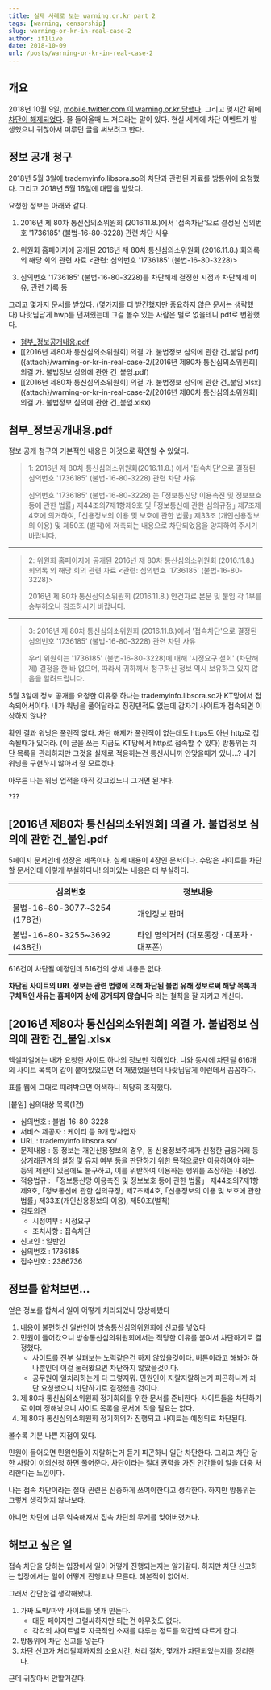 ```yaml
---
title: 실제 사례로 보는 warning.or.kr part 2
tags: [warning, censorship]
slug: warning-or-kr-in-real-case-2
author: if1live
date: 2018-10-09
url: /posts/warning-or-kr-in-real-case-2
---
```


## 개요

2018년 10월 9일, [mobile.twitter.com 이 warning.or.kr 당했다](https://twitter.com/kid1ng/status/1049509700608225281).
그리고 몇시간 뒤에 [차단이 해제되었다](https://twitter.com/kid1ng/status/1049531824110690304).
물 들어올때 노 저으라는 말이 있다.
현실 세계에 차단 이벤트가 발생했으니 귀찮아서 미루던 글을 써보려고 한다.


## 정보 공개 청구

2018년 5월 3일에 trademyinfo.libsora.so의 차단과 관련된 자료를 방통위에 요청했다.
그리고 2018년 5월 16일에 대답을 받았다.

요청한 정보는 아래와 같다.

1. 2016년 제 80차 통신심의소위원회 (2016.11.8.)에서 '접속차단'으로 결정된 심의번호 '1736185' (불법-16-80-3228) 관련 차단 사유

2. 위원회 홈페이지에 공개된 2016년 제 80차 통신심의소위원회 (2016.11.8.) 회의록 외 해당 회의 관련 자료 <관련: 심의번호 '1736185' (불법-16-80-3228)>

3. 심의번호 '1736185' (불법-16-80-3228)를 차단해제 결정한 시점과 차단해제 이유, 관련 기록 등


그리고 몇가지 문서를 받았다.
(몇가지를 더 받긴했지만 중요하지 않은 문서는 생략했다)
나랏님답게 hwp를 던져줬는데 그걸 볼수 있는 사람은 별로 없을테니 pdf로 변환했다.

* [첨부_정보공개내용.pdf]({attach}/warning-or-kr-in-real-case-2/첨부_정보공개내용.pdf)
* [[2016년 제80차 통신심의소위원회] 의결 가. 불법정보 심의에 관한 건_붙임.pdf]({attach}/warning-or-kr-in-real-case-2/[2016년 제80차 통신심의소위원회] 의결 가. 불법정보 심의에 관한 건_붙임.pdf)
* [[2016년 제80차 통신심의소위원회] 의결 가. 불법정보 심의에 관한 건_붙임.xlsx]({attach}/warning-or-kr-in-real-case-2/[2016년 제80차 통신심의소위원회] 의결 가. 불법정보 심의에 관한 건_붙임.xlsx)

## 첨부_정보공개내용.pdf

정보 공개 청구의 기본적인 내용은 이것으로 확인할 수 있었다.
 
> 1: 2016년 제 80차 통신심의소위원회(2016.11.8.) 에서 '접속차단'으로 결정된 심의번호 '1736185' (불법-16-80-3228)  관련 차단 사유
> 
> 심의번호 '1736185' (불법-16-80-3228) 는 ｢정보통신망 이용촉진 및 정보보호 등에 관한 법률｣ 제44조의7제1항제9호 및 ｢정보통신에 관한 심의규정｣ 제7조제4호에 의거하여, ｢신용정보의 이용 및 보호에 관한 법률｣ 제33조 (개인신용정보의 이용) 및 제50조 (벌칙)에 저촉되는 내용으로 차단되었음을 양지하여 주시기 바랍니다.

------

> 2: 위원회 홈페이지에 공개된 2016년 제 80차 통신심의소위원회 (2016.11.8.) 회의록 외 해당 회의 관련 자료 <관련: 심의번호 '1736185' (불법-16-80-3228)>
> 
> 2016년 제 80차 통신심의소위원회 (2016.11.8.) 안건자료 본문 및 붙임 각 1부를 송부하오니 참조하시기 바랍니다.

------

> 3: 2016년 제 80차 통신심의소위원회 (2016.11.8.)에서 '접속차단'으로 결정된 심의번호 '1736185' (불법-16-80-3228) 관련 차단 사유
> 
> 우리 위원회는 '1736185' (불법-16-80-3228)에 대해 '시정요구 철회' (차단해제) 결정을 한 바 없으며, 따라서 귀하께서 청구하신 정보 역시 보유하고 있지 않음을 알려드립니다.


5월 3일에 정보 공개를 요청한 이유중 하나는 trademyinfo.libsora.so가 KT망에서 접속되어서이다.
내가 워닝을 풀어달라고 징징댄적도 없는데 갑자기 사이트가 접속되면 이상하지 않나?

확인 결과 워닝은 풀린적 없다.
차단 해제가 풀린적이 없는데도 https도 아닌 http로 접속될때가 있더라.
(이 글을 쓰는 지금도 KT망에서 http로 접속할 수 있다)
방통위는 차단 목록을 관리하지만 그것을 실제로 적용하는건 통신사니까 안맞을때가 있나...?
내가 워닝을 구현하지 않아서 잘 모르겠다.

아무튼 나는 워닝 업적을 아직 갖고있느니 그거면 된거다.

???


## [2016년 제80차 통신심의소위원회] 의결 가. 불법정보 심의에 관한 건_붙임.pdf

5페이지 문서인데 첫장은 제목이다. 
실제 내용이 4장인 문서이다.
수많은 사이트를 차단할 문서인데 이렇게 부실하다니!
의미있는 내용은 더 부실하다.

| 심의번호 | 정보내용  |
|----------|-----------|
| 불법-16-80-3077~3254 (178건) | 개인정보 판매 |
| 불법-16-80-3255~3692 (438건) | 타인 명의거래 (대포통장 · 대포차 · 대포폰) |

616건이 차단될 예정인데 616건의 상세 내용은 없다.

**차단된 사이트의 URL 정보는 관련 법령에 의해 차단된 불법 유해 정보로써 해당 목록과 구체적인 사유는 홈페이지 상에 공개되지 않습니다**
라는 철칙을 잘 지키고 계신다. 

## [2016년 제80차 통신심의소위원회] 의결 가. 불법정보 심의에 관한 건_붙임.xlsx

엑셀파일에는 내가 요청한 사이트 하나의 정보만 적혀있다.
나와 동시에 차단될 616개의 사이트 목록이 같이 붙어있었으면 더 재밌었을텐데 나랏님답게 이런데서 꼼꼼하다.

표를 웹에 그대로 때려박으면 어색하니 적당히 조작했다.

[붙임] 심의대상 목록(1건)

* 심의번호 : 불법-16-80-3228
* 서비스 제공자 : 케이티 등 9개 망사업자
* URL : trademyinfo.libsora.so/
* 문제내용 : 동 정보는 개인신용정보의 경우, 동 신용정보주체가 신청한 금융거래 등 상거래관계의 설정 및 유지 여부 등을 판단하기 위한 목적으로만 이용하여야 하는 등의 제한이 있음에도 불구하고, 이를 위반하여 이용하는 행위를 조장하는 내용임. 
* 적용법규 : 「정보통신망 이용촉진 및 정보보호 등에 관한 법률」 제44조의7제1항제9호, ｢정보통신에 관한 심의규정｣ 제7조제4호, ｢신용정보의 이용 및 보호에 관한 법률｣ 제33조(개인신용정보의 이용), 제50조(벌칙)
* 검토의견
	* 시정여부 : 시정요구
	* 조치사항 : 접속차단
* 신고인 : 일반인
* 심의번호 : 1736185
* 접수번호 : 2386736


## 정보를 합쳐보면...

얻은 정보를 합쳐서 일이 어떻게 처리되었나 망상해봤다

1. 내용이 불편하신 일반인이 방송통신심의위원회에 신고를 넣었다
2. 민원이 들어갔으니 방송통신심의위원회에서는 적당한 이유를 붙여서 차단하기로 결정했다.
	* 사이트를 전부 살펴보는 노력같은건 하지 않았을것이다. 버튼이라고 해봐야 하나뿐인데 이걸 눌러봤으면 차단하지 않았을것이다.
	* 공무원이 일처리하는게 다 그렇지뭐. 민원인이 지랄지랄하는거 피곤하니까 차단 요청했으니 차단하기로 결정했을 것이다.
3. 제 80차 통신심의소위원회 정기회의를 위한 문서를 준비한다. 사이트들을 차단하기로 이미 정해놨으니 사이트 목록을 문서에 적을 필요는 없다.	
4. 제 80차 통신심의소위원회 정기회의가 진행되고 사이트는 예정되로 차단된다.


볼수록 기분 나쁜 지점이 있다.

민원이 들어오면 민원인들이 지랄하는거 듣기 피곤하니 일단 차단한다.
그리고 차단 당한 사람이 이의신청 하면 풀어준다.
차단이라는 절대 권력을 가진 인간들이 일을 대충 처리한다는 느낌이다.

나는 접속 차단이라는 절대 권련은 신중하게 쓰여야한다고 생각한다.
하지만 방통위는 그렇게 생각하지 않나보다.

아니면 차단에 너무 익숙해져서 접속 차단의 무게를 잊어버렸거나.


## 해보고 싶은 일

접속 차단을 당하는 입장에서 일이 어떻게 진행되는지는 알거같다.
하지만 차단 신고하는 입장에서는 일이 어떻게 진행되나 모른다. 해본적이 없어서.

그래서 간단한걸 생각해봤다.

1. 가짜 도박/마약 사이트를 몇개 만든다.
	* 대문 페이지만 그럴싸하지만 되는건 아무것도 없다.
	* 각각의 사이트별로 자극적인 소재를 다루는 정도를 약간씩 다르게 한다.
2. 방통위에 차단 신고를 넣는다
3. 차단 신고가 처리될때까지의 소요시간, 처리 절차, 몇개가 차단되었는지를 정리한다.

근데 귀찮아서 안할거같다.

